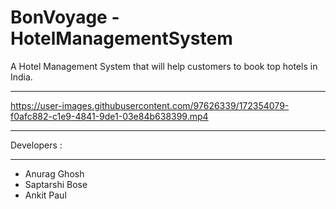 # BonVoyage - HotelManagementSystem
A Hotel Management System that will help customers to book top hotels in India.


---







https://user-images.githubusercontent.com/97626339/172354079-f0afc882-c1e9-4841-9de1-03e84b638399.mp4







---

Developers :


---

- Anurag Ghosh
- Saptarshi Bose
- Ankit Paul

